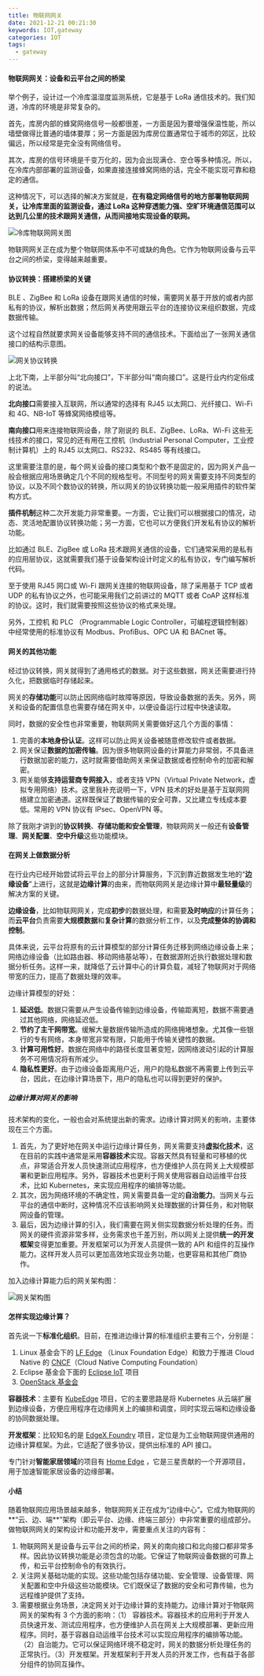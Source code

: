 ```yaml
---
title: 物联网网关
date: 2021-12-21 00:21:30
keywords: IOT,gateway
categories: IOT
tags:
  - gateway
---
```



#### 物联网网关：设备和云平台之间的桥梁

举个例子，设计过一个冷库温湿度监测系统，它是基于 LoRa 通信技术的。我们知道，冷库的环境是非常复杂的。

首先，库房内部的蜂窝网络信号一般都很差，一方面是因为要增强保温性能，所以墙壁做得比普通的墙体要厚；另一方面是因为库房位置通常位于城市的郊区，比较偏远，所以经常是完全没有网络信号。

其次，库房的信号环境是千变万化的，因为会出现满仓、空仓等多种情况。所以，在冷库内部部署的监测设备，如果直接连接蜂窝网络的话，完全不能实现可靠和稳定的通信。

这种情况下，可以选择的解决方案就是，**在有稳定网络信号的地方部署物联网网关，让冷库里面的监测设备，通过 LoRa 这种穿透能力强、空旷环境通信范围可以达到几公里的技术跟网关通信，从而间接地实现设备的联网。**

![冷库物联网网关图](https://s2.loli.net/2021/12/12/z2b4fRsgKNh7VWr.png)

物联网网关正在成为整个物联网体系中不可或缺的角色。它作为物联网设备与云平台之间的桥梁，变得越来越重要。

#### 协议转换：搭建桥梁的关键

BLE 、ZigBee 和 LoRa 设备在跟网关通信的时候，需要网关基于开放的或者内部私有的协议，解析出数据；然后网关再使用跟云平台的连接协议来组织数据，完成数据传输。

这个过程自然就要求网关设备能够支持不同的通信技术。下面给出了一张网关通信接口的结构示意图。

![网关协议转换](https://s2.loli.net/2021/12/12/OQ2R9JHGSlTBeuV.png)

上北下南，上半部分叫“北向接口”，下半部分叫“南向接口”。这是行业内约定俗成的说法。

**北向接口**需要接入互联网，所以通常的选择有 RJ45 以太网口、光纤接口、Wi-Fi 和 4G、NB-IoT 等蜂窝网络模组等。

**南向接口**用来连接物联网设备，除了刚说的 BLE、ZigBee、LoRa、Wi-Fi 这些无线技术的接口，常见的还有用在工控机（Industrial Personal Computer，工业控制计算机）上的 RJ45 以太网口、RS232、RS485 等有线接口。

这里需要注意的是，每个网关设备的接口类型和个数不是固定的，因为网关产品一般会根据应用场景确定几个不同的规格型号。不同型号的网关需要支持不同类型的协议，以及不同个数协议的转换，所以网关的协议转换功能一般采用插件的软件架构方式。

**插件机制**这种二次开发能力非常重要。一方面，它让我们可以根据接口的情况，动态、灵活地配置协议转换功能；另一方面，它也可以方便我们开发私有协议的解析功能。

比如通过 BLE、ZigBee 或 LoRa 技术跟网关通信的设备，它们通常采用的是私有的应用层协议，这就需要我们基于设备架构设计时定义的私有协议，专门编写解析代码。

至于使用 RJ45 网口或 Wi-Fi 跟网关连接的物联网设备，除了采用基于 TCP 或者 UDP 的私有协议之外，也可能采用我们之前讲过的 MQTT 或者 CoAP 这样标准的协议。这时，我们就需要按照这些协议的格式来处理。

另外，工控机 和 PLC （Programmable Logic Controller，可编程逻辑控制器）中经常使用的标准协议有 Modbus、ProfiBus、OPC UA 和 BACnet 等。

#### 网关的其他功能

经过协议转换，网关就得到了通用格式的数据。对于这些数据，网关还需要进行持久化，把数据临时存储起来。

网关的**存储功能**可以防止因网络临时故障等原因，导致设备数据的丢失。另外，网关和设备的配置信息也需要存储在网关中，以便设备运行过程中快速读取。

同时，数据的安全性也非常重要，物联网网关需要做好这几个方面的事情：

1. 完善的**本地身份认证**。这样可以防止网关设备被随意修改软件或者数据。
2. 网关保证**数据的加密传输**。因为很多物联网设备的计算能力非常弱，不具备进行数据加密的能力，这时就需要借助网关来保证数据或者控制命令的加密和解密。
3. 网关能够**支持运营商专网接入**，或者支持 VPN（Virtual Private Network，虚拟专用网络）技术。这里我补充说明一下，VPN 技术的好处是基于互联网网络建立加密通道。这样既保证了数据传输的安全可靠，又比建立专线成本要低。常用的 VPN 协议有 IPsec、OpenVPN 等。

除了我刚才讲到的**协议转换**、**存储功能和安全管理**，物联网网关一般还有**设备管理**、**网关配置**、**空中升级**这些功能模块。

#### 在网关上做数据分析

在行业内已经开始尝试将云平台上的部分计算服务，下沉到靠近数据发生地的“**边缘设备**”上进行，这就是**边缘计算**的由来，而物联网网关是边缘计算中**最轻量级**的解决方案的关键。

**边缘设备**，比如物联网网关，完成**初步**的数据处理，和需要**及时响应**的计算任务；而**云平台**负责需要**大规模数据**和**复杂计算**的数据分析工作，以及**完成整体的协调和控制**。

具体来说，云平台将原有的云计算模型的部分计算任务迁移到网络边缘设备上来；网络边缘设备（比如路由器、移动网络基站等），在数据源附近执行数据处理和数据分析任务。这样一来，就降低了云计算中心的计算负载，减轻了物联网对于网络带宽的压力，提高了数据处理的效率。

边缘计算模型的好处：

1. **延迟低**。数据只需要从产生设备传输到边缘设备，传输距离短，数据不需要通过其他网络，网络延迟低。
2. **节约了主干网带宽**。缓解大量数据传输所造成的网络拥堵想象。尤其像一些银行的专有网络，本身带宽非常有限，只能用于传输关键性的数据。
3. **计算可用性好**。数据在网络中的路径长度显著变短，因网络波动引起的计算服务不可用情况将有所减少。
4. **隐私性更好**。由于边缘设备距离用户近，用户的隐私数据不再需要上传到云平台，因此，在边缘计算场景下，用户的隐私也可以得到更好的保护。

##### 边缘计算对网关的影响

技术架构的变化，一般也会对系统提出新的需求。边缘计算对网关的影响，主要体现在三个方面。

1. 首先，为了更好地在网关中运行边缘计算任务，网关需要支持**虚拟化技术**，这在目前的实践中通常是采用**容器技术**实现。容器天然具有轻量和可移植的优点，非常适合开发人员快速测试应用程序，也方便维护人员在网关上大规模部署和更新应用程序。另外，容器技术也更利于网关使用容器自动运维平台技术，比如 Kubernetes，来实现应用程序的编排等功能。
2. 其次，因为网络环境的不确定性，网关需要具备一定的**自治能力**。当网关与云平台的通信中断时，这种情况不应该影响网关处理数据的计算任务，和对物联网设备的管理。
3. 最后，因为边缘计算的引入，我们需要在网关侧实现数据分析处理的任务。而网关的硬件资源非常多样，业务需求也千差万别，所以网关上提供**统一的开发框架**变得更加重要。开发框架可以为开发人员提供一致的 API 和组件的互操作能力。这样开发人员可以更加高效地实现业务功能，也更容易和其他厂商协作。

加入边缘计算能力后的网关架构图：

![网关架构图](https://s2.loli.net/2021/12/12/ITWlmh2Ki5PJLyO.png)

#### 怎样实现边缘计算？

首先说一下**标准化组织**。目前，在推进边缘计算的标准组织主要有三个，分别是：

1. Linux 基金会下的 [LF Edge](https://www.lfedge.org/) （Linux Foundation Edge）和致力于推进 Cloud Native 的 [CNCF](https://www.cncf.io/)（Cloud Native Computing Foundation）
2. Eclipse 基金会下面的 [Eclipse IoT](https://iot.eclipse.org/) 项目
3. [OpenStack 基金会](https://www.openstack.org/)

**容器技术**：主要有 [KubeEdge](https://kubeedge.io/zh/) 项目，它的主要思路是将 Kubernetes 从云端扩展到边缘设备，方便应用程序在边缘网关上的编排和调度，同时实现云端和边缘设备的协同数据处理。

**开发框架**：比较知名的是 [EdgeX Foundry](https://cn.edgexfoundry.org/) 项目，定位是为工业物联网提供通用的边缘计算框架。为此，它适配了很多协议，提供出标准的 API 接口。

专门针对**智能家居领域**的项目有 [Home Edge](https://www.lfedge.org/projects/homeedge/) ，它是三星贡献的一个开源项目，用于加速智能家居设备的边缘部署。

#### 小结

随着物联网应用场景越来越多，物联网网关正在成为“边缘中心”。它成为物联网的**“云、边、端**”架构（即云平台、边缘、终端三部分）中非常重要的组成部分。做物联网网关的架构设计和功能开发中，需要重点关注的内容有：

1. 物联网网关是设备与云平台之间的桥梁，网关的南向接口和北向接口都非常多样。因此协议转换功能是必须包含的功能。它保证了物联网设备数据的可靠上传，和云平台控制命令的有效执行。
2. 关注网关基础功能的实现。这些功能包括存储功能、安全管理、设备管理、网关配置和空中升级这些功能模块。它们既保证了数据的安全和可靠传输，也为远程维护提供了支持。
3. 需要根据业务场景，决定网关对于边缘计算的支持能力。边缘计算对于物联网网关的架构有 3 个方面的影响：（1） 容器技术。容器技术的应用利于开发人员快速开发、测试应用程序，也方便维护人员在网关上大规模部署、更新应用程序。同时，基于容器自动运维平台技术可以实现应用程序的编排等功能。（2）自治能力。它可以保证网络环境不稳定时，网关的数据分析处理任务的正常执行。（3）开发框架。开发框架利于开发人员的开发工作，也有益于各部分组件的协同互操作。
